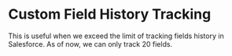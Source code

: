 # Custom Field History Tracking

This is useful when we exceed the limit of tracking fields history in Salesforce. As of now, we can only track 20 fields.
